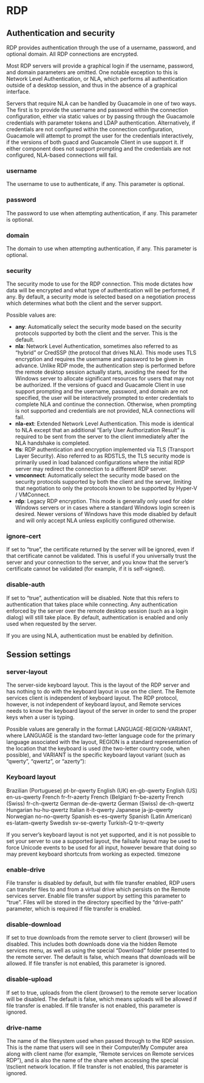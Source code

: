 # RDP

## Authentication and security

RDP provides authentication through the use of a username, password, and optional domain. All RDP connections are encrypted.

Most RDP servers will provide a graphical login if the username, password, and domain parameters are omitted. One notable exception to this is Network Level Authentication, or NLA, which performs all authentication outside of a desktop session, and thus in the absence of a graphical interface.

Servers that require NLA can be handled by Guacamole in one of two ways. The first is to provide the username and password within the connection configuration, either via static values or by passing through the Guacamole credentials with parameter tokens and LDAP authentication. Alternatively, if credentials are not configured within the connection configuration, Guacamole will attempt to prompt the user for the credentials interactively, if the versions of both guacd and Guacamole Client in use support it. If either component does not support prompting and the credentials are not configured, NLA-based connections will fail.

### username
The username to use to authenticate, if any. This parameter is optional.

### password
The password to use when attempting authentication, if any. This parameter is optional.

### domain
The domain to use when attempting authentication, if any. This parameter is optional.

### security
The security mode to use for the RDP connection. This mode dictates how data will be encrypted and what type of authentication will be performed, if any. By default, a security mode is selected based on a negotiation process which determines what both the client and the server support.

Possible values are:

- **any**:
Automatically select the security mode based on the security protocols supported by both the client and the server. This is the default.
- **nla**:
Network Level Authentication, sometimes also referred to as “hybrid” or CredSSP (the protocol that drives NLA). This mode uses TLS encryption and requires the username and password to be given in advance. Unlike RDP mode, the authentication step is performed before the remote desktop session actually starts, avoiding the need for the Windows server to allocate significant resources for users that may not be authorized.
If the versions of guacd and Guacamole Client in use support prompting and the username, password, and domain are not specified, the user will be interactively prompted to enter credentials to complete NLA and continue the connection. Otherwise, when prompting is not supported and credentials are not provided, NLA connections will fail.
- **nla-ext**:
Extended Network Level Authentication. This mode is identical to NLA except that an additional “Early User Authorization Result” is required to be sent from the      server to the client immediately after the NLA handshake is completed.
- **tls**:
RDP authentication and encryption implemented via TLS (Transport Layer Security). Also referred to as RDSTLS, the TLS security mode is primarily used in load         balanced configurations where the initial RDP server may redirect the connection to a different RDP server.
- **vmconnect**:
Automatically select the security mode based on the security protocols supported by both the client and the server, limiting that negotiation to only the protocols   known to be supported by Hyper-V / VMConnect.
- **rdp**:
Legacy RDP encryption. This mode is generally only used for older Windows servers or in cases where a standard Windows login screen is desired. Newer versions of     Windows have this mode disabled by default and will only accept NLA unless explicitly configured otherwise.

### ignore-cert
If set to “true”, the certificate returned by the server will be ignored, even if that certificate cannot be validated. This is useful if you universally trust the server and your connection to the server, and you know that the server’s certificate cannot be validated (for example, if it is self-signed).

### disable-auth
If set to “true”, authentication will be disabled. Note that this refers to authentication that takes place while connecting. Any authentication enforced by the server over the remote desktop session (such as a login dialog) will still take place. By default, authentication is enabled and only used when requested by the server.

If you are using NLA, authentication must be enabled by definition.

## Session settings

### server-layout

The server-side keyboard layout. This is the layout of the RDP server and has nothing to do with the keyboard layout in use on the client. The Remote services client is independent of keyboard layout. The RDP protocol, however, is not independent of keyboard layout, and Remote services needs to know the keyboard layout of the server in order to send the proper keys when a user is typing.

Possible values are generally in the format LANGUAGE-REGION-VARIANT, where LANGUAGE is the standard two-letter language code for the primary language associated with the layout, REGION is a standard representation of the location that the keyboard is used (the two-letter country code, when possible), and VARIANT is the specific keyboard layout variant (such as “qwerty”, “qwertz”, or “azerty”):

### Keyboard layout

Brazilian (Portuguese) pt-br-qwerty
English (UK) en-gb-qwerty
English (US) en-us-qwerty
French fr-fr-azerty
French (Belgian) fr-be-azerty
French (Swiss) fr-ch-qwertz
German de-de-qwertz
German (Swiss) de-ch-qwertz
Hungarian hu-hu-qwertz
Italian it-it-qwerty
Japanese ja-jp-qwerty
Norwegian no-no-qwerty
Spanish es-es-qwerty
Spanish (Latin American) es-latam-qwerty
Swedish sv-se-qwerty
Turkish-Q tr-tr-qwerty

If you server’s keyboard layout is not yet supported, and it is not possible to set your server to use a supported layout, the failsafe layout may be used to force Unicode events to be used for all input, however beware that doing so may prevent keyboard shortcuts from working as expected. timezone

### enable-drive

File transfer is disabled by default, but with file transfer enabled, RDP users can transfer files to and from a virtual drive which persists on the Remote services server. Enable file transfer support by setting this parameter to “true”.
Files will be stored in the directory specified by the “drive-path” parameter, which is required if file transfer is enabled.

### disable-download

If set to true downloads from the remote server to client (browser) will be disabled. This includes both downloads done via the hidden Remote services menu, as well as using the special “Download” folder presented to the remote server. The default is false, which means that downloads will be allowed.
If file transfer is not enabled, this parameter is ignored.

### disable-upload

If set to true, uploads from the client (browser) to the remote server location will be disabled. The default is false, which means uploads will be allowed if file transfer is enabled.
If file transfer is not enabled, this parameter is ignored.

### drive-name

The name of the filesystem used when passed through to the RDP session. This is the name that users will see in their Computer/My Computer area along with client name (for example, “Remote services on Remote services RDP”), and is also the name of the share when accessing the special \tsclient network location.
If file transfer is not enabled, this parameter is ignored.
